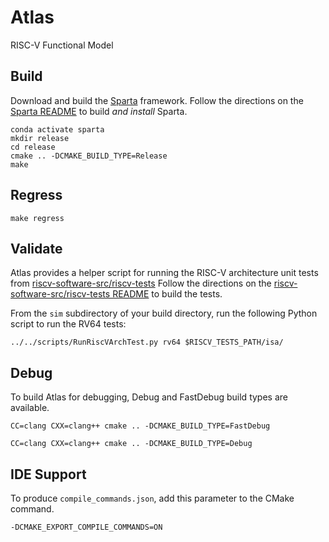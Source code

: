 # Atlas
RISC-V Functional Model

## Build

Download and build the [Sparta](https://github.com/sparcians/map) framework. Follow the directions on the [Sparta README](https://github.com/sparcians/map#readme) to build _and install_ Sparta.

```
conda activate sparta
mkdir release
cd release
cmake .. -DCMAKE_BUILD_TYPE=Release
make
```

## Regress
```
make regress
```

## Validate

Atlas provides a helper script for running the RISC-V architecture unit tests from [riscv-software-src/riscv-tests](https://github.com/riscv-software-src/riscv-tests) Follow the directions on the [riscv-software-src/riscv-tests README](https://github.com/riscv-software-src/riscv-tests#readme) to build the tests.

From the `sim` subdirectory of your build directory, run the following Python script to run the RV64 tests:
```
../../scripts/RunRiscVArchTest.py rv64 $RISCV_TESTS_PATH/isa/
```

## Debug

To build Atlas for debugging, Debug and FastDebug build types are available.
```
CC=clang CXX=clang++ cmake .. -DCMAKE_BUILD_TYPE=FastDebug
```
```
CC=clang CXX=clang++ cmake .. -DCMAKE_BUILD_TYPE=Debug
```

## IDE Support

To produce `compile_commands.json`, add this parameter to the CMake command.
```
-DCMAKE_EXPORT_COMPILE_COMMANDS=ON
```
